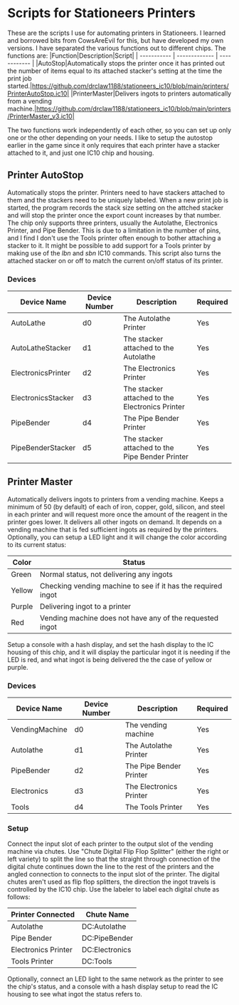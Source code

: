 # Scripts for Stationeers Printers

These are the scripts I use for automating printers in Stationeers. I learned and borrowed bits from CowsAreEvil for this, but have developed my own versions. I have separated the various functions out to different chips. The functions are:
|Function|Description|Script|
| ----------- | ------------- | ------------ |
|AutoStop|Automatically stops the printer once it has printed out the number of items equal to its attached stacker's setting at the time the print job started.|https://github.com/drclaw1188/stationeers_ic10/blob/main/printers/PrinterAutoStop.ic10|
|PrinterMaster|Delivers ingots to printers automatically from a vending machine.|https://github.com/drclaw1188/stationeers_ic10/blob/main/printers/PrinterMaster_v3.ic10|

The two functions work independently of each other, so you can set up only one or the other depending on your needs. I like to setup the autostop earlier in the game since it only requires that each printer have a stacker attached to it, and just one IC10 chip and housing.

## Printer AutoStop

Automatically stops the printer. Printers need to have stackers attached to them and the stackers need to be uniquely labeled. When a new print job is started, the program records the stack size setting on the attched stacker and will stop the printer once the export count increases by that number. The chip only supports three printers, usually the Autolathe, Electronics Printer, and Pipe Bender. This is due to a limitation in the number of pins, and I find I don't use the Tools printer often enough to bother attaching a stacker to it. It might be possible to add support for a Tools printer by making use of the *lbn* and *sbn* IC10 commands. This script also turns the attached stacker on or off to match the current on/off status of its printer.

### Devices

|Device Name|Device Number|Description|Required|
| ----------- | ------------- | ------------ | ---------- |
|AutoLathe|d0|The Autolathe Printer|Yes|
|AutoLatheStacker|d1|The stacker attached to the Autolathe|Yes|
|ElectronicsPrinter|d2|The Electronics Printer|Yes|
|ElectronicsStacker|d3|The stacker attached to the Electronics Printer|Yes|
|PipeBender|d4|The Pipe Bender Printer|Yes|
|PipeBenderStacker|d5|The stacker attached to the Pipe Bender Printer|Yes|

## Printer Master

Automatically delivers ingots to printers from a vending machine. Keeps a minimum of 50 (by default) of each of iron, copper, gold, silicon, and steel in each printer and will request more once the amount of the reagent in the printer goes lower. It delivers all other ingots on demand. It depends on a vending machine that is fed sufficient ingots as required by the printers. Optionally, you can setup a LED light and it will change the color according to its current status:

|Color|Status|
| ----------- | ------------- |
|Green|Normal status, not delivering any ingots|
|Yellow|Checking vending machine to see if it has the required ingot|
|Purple|Delivering ingot to a printer|
|Red|Vending machine does not have any of the requested ingot|

Setup a console with a hash display, and set the hash display to the IC housing of this chip, and it will display the particular ingot it is needing if the LED is red, and what ingot is being delivered the the case of yellow or purple.

### Devices

|Device Name|Device Number|Description|Required|
| ----------- | ------------- | ------------ | ---------- |
|VendingMachine|d0|The vending machine|Yes|
|Autolathe|d1|The Autolathe Printer|Yes|
|PipeBender|d2|The Pipe Bender Printer|Yes|
|Electronics|d3|The Electronics Printer|Yes|
|Tools|d4|The Tools Printer|Yes|

### Setup

Connect the input slot of each printer to the output slot of the vending machine via chutes. Use "Chute Digital Flip Flop Splitter" (either the right or left variety) to split the line so that the straight through connection of the digital chute continues down the line to the rest of the printers and the angled connection to connects to the input slot of the printer. The digital chutes aren't used as flip flop splitters, the direction the ingot travels is controlled by the IC10 chip. Use the labeler to label each digital chute as follows:

|Printer Connected|Chute Name|
| ----------- | ------------- |
|Autolathe|DC:Autolathe|
|Pipe Bender|DC:PipeBender|
|Electronics Printer|DC:Electronics|
|Tools Printer|DC:Tools|

Optionally, connect an LED light to the same network as the printer to see the chip's status, and a console with a hash display setup to read the IC housing to see what ingot the status refers to.
